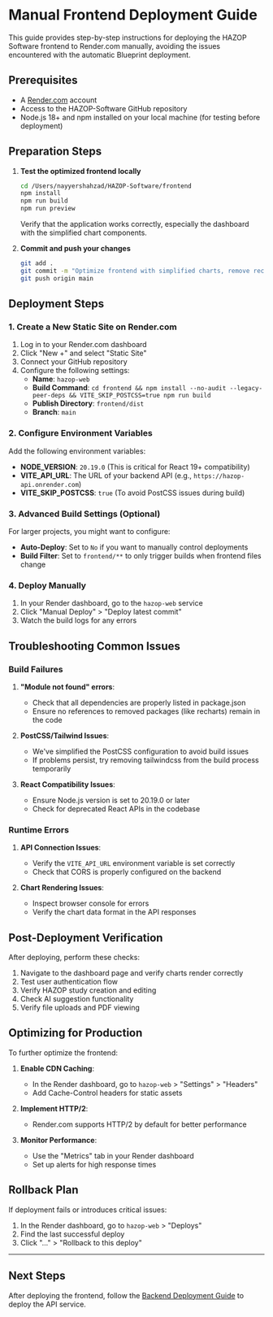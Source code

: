 # Manual Frontend Deployment Guide

This guide provides step-by-step instructions for deploying the HAZOP Software frontend to Render.com manually, avoiding the issues encountered with the automatic Blueprint deployment.

## Prerequisites

- A [Render.com](https://render.com) account
- Access to the HAZOP-Software GitHub repository
- Node.js 18+ and npm installed on your local machine (for testing before deployment)

## Preparation Steps

1. **Test the optimized frontend locally**

   ```bash
   cd /Users/nayyershahzad/HAZOP-Software/frontend
   npm install
   npm run build
   npm run preview
   ```

   Verify that the application works correctly, especially the dashboard with the simplified chart components.

2. **Commit and push your changes**

   ```bash
   git add .
   git commit -m "Optimize frontend with simplified charts, remove recharts dependency"
   git push origin main
   ```

## Deployment Steps

### 1. Create a New Static Site on Render.com

1. Log in to your Render.com dashboard
2. Click "New +" and select "Static Site"
3. Connect your GitHub repository
4. Configure the following settings:
   - **Name**: `hazop-web`
   - **Build Command**: `cd frontend && npm install --no-audit --legacy-peer-deps && VITE_SKIP_POSTCSS=true npm run build`
   - **Publish Directory**: `frontend/dist`
   - **Branch**: `main`

### 2. Configure Environment Variables

Add the following environment variables:

- **NODE_VERSION**: `20.19.0` (This is critical for React 19+ compatibility)
- **VITE_API_URL**: The URL of your backend API (e.g., `https://hazop-api.onrender.com`)
- **VITE_SKIP_POSTCSS**: `true` (To avoid PostCSS issues during build)

### 3. Advanced Build Settings (Optional)

For larger projects, you might want to configure:

- **Auto-Deploy**: Set to `No` if you want to manually control deployments
- **Build Filter**: Set to `frontend/**` to only trigger builds when frontend files change

### 4. Deploy Manually

1. In your Render dashboard, go to the `hazop-web` service
2. Click "Manual Deploy" > "Deploy latest commit"
3. Watch the build logs for any errors

## Troubleshooting Common Issues

### Build Failures

1. **"Module not found" errors**:
   - Check that all dependencies are properly listed in package.json
   - Ensure no references to removed packages (like recharts) remain in the code

2. **PostCSS/Tailwind Issues**:
   - We've simplified the PostCSS configuration to avoid build issues
   - If problems persist, try removing tailwindcss from the build process temporarily

3. **React Compatibility Issues**:
   - Ensure Node.js version is set to 20.19.0 or later
   - Check for deprecated React APIs in the codebase

### Runtime Errors

1. **API Connection Issues**:
   - Verify the `VITE_API_URL` environment variable is set correctly
   - Check that CORS is properly configured on the backend

2. **Chart Rendering Issues**:
   - Inspect browser console for errors
   - Verify the chart data format in the API responses

## Post-Deployment Verification

After deploying, perform these checks:

1. Navigate to the dashboard page and verify charts render correctly
2. Test user authentication flow
3. Verify HAZOP study creation and editing
4. Check AI suggestion functionality
5. Verify file uploads and PDF viewing

## Optimizing for Production

To further optimize the frontend:

1. **Enable CDN Caching**:
   - In the Render dashboard, go to `hazop-web` > "Settings" > "Headers"
   - Add Cache-Control headers for static assets

2. **Implement HTTP/2**:
   - Render.com supports HTTP/2 by default for better performance

3. **Monitor Performance**:
   - Use the "Metrics" tab in your Render dashboard
   - Set up alerts for high response times

## Rollback Plan

If deployment fails or introduces critical issues:

1. In the Render dashboard, go to `hazop-web` > "Deploys"
2. Find the last successful deploy
3. Click "..." > "Rollback to this deploy"

---

## Next Steps

After deploying the frontend, follow the [Backend Deployment Guide](./MANUAL_BACKEND_DEPLOYMENT.md) to deploy the API service.